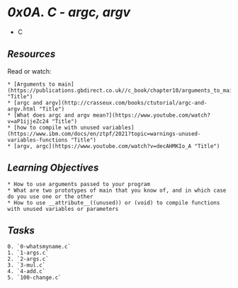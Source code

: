 # _0x0A. C - argc, argv_
* C

## _Resources_
Read or watch:

	* [Arguments to main](https://publications.gbdirect.co.uk//c_book/chapter10/arguments_to_main.html "Title")
	* [argc and argv](http://crasseux.com/books/ctutorial/argc-and-argv.html "Title")
	* [What does argc and argv mean?](https://www.youtube.com/watch?v=aP1ijjeZc24 "Title")
	* [how to compile with unused variables](https://www.ibm.com/docs/en/ztpf/2021?topic=warnings-unused-variables-functions "Title")
	* [argv, argc](https://www.youtube.com/watch?v=decAHMKIo_A "Title")

## _Learning Objectives_

	* How to use arguments passed to your program
	* What are two prototypes of main that you know of, and in which case do you use one or the other
	* How to use __attribute__((unused)) or (void) to compile functions with unused variables or parameters

## _Tasks_
	0. `0-whatsmyname.c`
	1. `1-args.c`
	2. `2-args.c`
	3. `3-mul.c`
	4. `4-add.c`
	5. `100-change.c`
